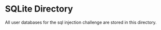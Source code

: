 # SQLite Directory

All user databases for the sql injection challenge are stored in this directory.
